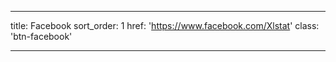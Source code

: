 ---

title: Facebook
sort_order: 1
href: 'https://www.facebook.com/Xlstat'
class: 'btn-facebook'

----